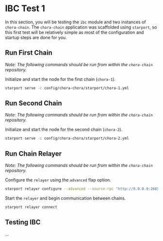 # IBC Test 1

In this section, you will be testing the `ibc` module and two instances of `chora-chain`. The `chora-chain` application was scaffolded using `starport`, so this first test will be relatively simple as most of the configuration and startup steps are done for you.

## Run First Chain

*Note: The following commands should be run from within the `chora-chain` repository.*

Initialize and start the node for the first chain (`chora-1`).

```sh
starport serve -c config/chora-chora/starport/chora-1.yml
```

## Run Second Chain

*Note: The following commands should be run from within the `chora-chain` repository.*

Initialize and start the node for the second chain (`chora-2`).

```sh
starport serve -c config/chora-chora/starport/chora-2.yml
```

## Run Chain Relayer

*Note: The following commands should be run from within the `chora-chain` repository.*

Configure the `relayer` using the `advanced` flap option.

```sh
starport relayer configure --advanced --source-rpc "http://0.0.0.0:26657" --source-faucet "http://0.0.0.0:4500" --source-port "ecodex" --source-version "ecodex-1" --target-rpc "http://0.0.0.0:26659" --target-faucet "http://0.0.0.0:4501" --target-port "ecodex" --target-version "ecodex-1"
```

Start the `relayer` and begin communication between chains.

```sh
starport relayer connect
```

## Testing IBC

...
